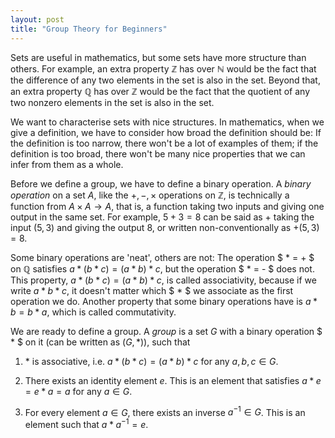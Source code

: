 ```yaml
---
layout: post
title: "Group Theory for Beginners"
---
```


Sets are useful in mathematics, but some sets have more structure than others. For example, an extra property $\mathbb{Z}$ has over $\mathbb{N}$ would be the fact that the difference of any two elements in the set is also in the set. Beyond that, an extra property $\mathbb{Q}$ has over $\mathbb{Z}$ would be the fact that the quotient of any two nonzero elements in the set is also in the set.

We want to characterise sets with nice structures. In mathematics, when we give a definition, we have to consider how broad the definition should be: If the definition is too narrow, there won't be a lot of examples of them; if the definition is too broad, there won't be many nice properties that we can infer from them as a whole. 

Before we define a group, we have to define a binary operation. A _binary operation_ on a set $A$, like the $+,-,\times$ operations on $\mathbb{Z}$, is technically a function from $A\times A \rightarrow A$, that is, a function taking two inputs and giving one output in the same set. For example, $5+3=8$ can be said as $+$ taking the input $(5,3)$ and giving the output $8$, or written non-conventionally as $+(5,3)=8$.

Some binary operations are 'neat', others are not: The operation $ * = + $ on $\mathbb{Q}$ satisfies $a * (b * c) = (a * b) * c$, but the operation $ * = - $ does not. This property, $a * (b * c) = (a * b) * c$, is called associativity, because if we write $a * b * c$, it doesn't matter which $ * $ we associate as the first operation we do. Another property that some binary operations have is $a * b = b * a$, which is called commutativity. 

We are ready to define a group. A _group_ is a set $G$ with a binary operation $ * $ on it (can be written as $(G,*)$), such that

1. $*$ is associative, i.e. $a * (b * c) = (a * b) * c$ for any $a,b,c \in G$.

2. There exists an identity element $e$. This is an element that satisfies $a * e = e * a = a$ for any $a \in G$.

3. For every element $a \in G$, there exists an inverse $a^{-1} \in G$. This is an element such that $a * a^{-1} = e$.

